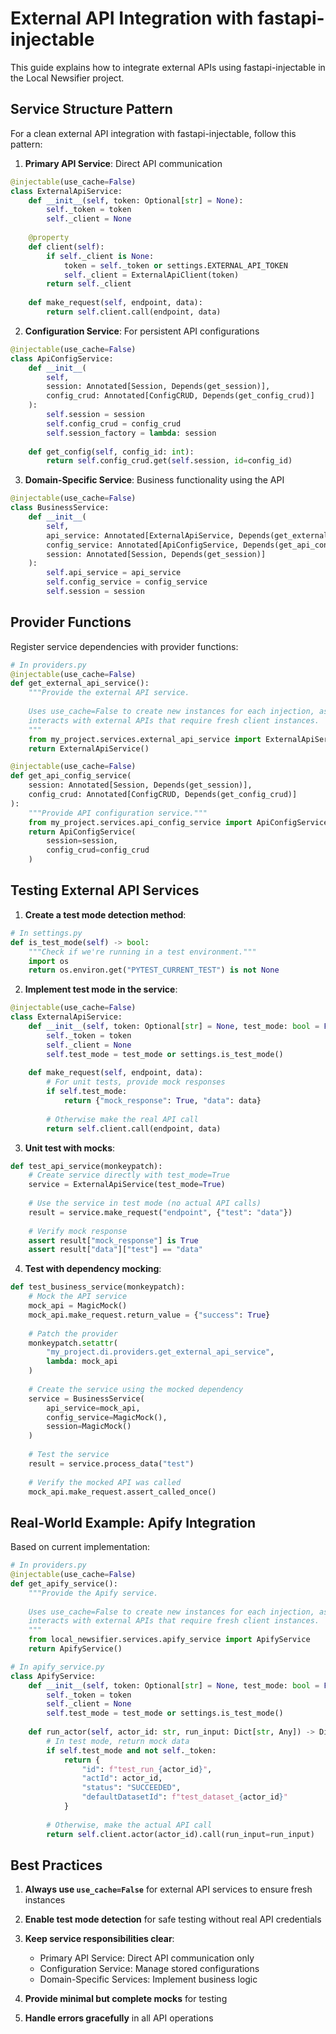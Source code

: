 # External API Integration with fastapi-injectable

This guide explains how to integrate external APIs using fastapi-injectable in the Local Newsifier project.

## Service Structure Pattern

For a clean external API integration with fastapi-injectable, follow this pattern:

1. **Primary API Service**: Direct API communication
```python
@injectable(use_cache=False)
class ExternalApiService:
    def __init__(self, token: Optional[str] = None):
        self._token = token
        self._client = None
    
    @property
    def client(self):
        if self._client is None:
            token = self._token or settings.EXTERNAL_API_TOKEN
            self._client = ExternalApiClient(token)
        return self._client
    
    def make_request(self, endpoint, data):
        return self.client.call(endpoint, data)
```

2. **Configuration Service**: For persistent API configurations
```python
@injectable(use_cache=False)
class ApiConfigService:
    def __init__(
        self,
        session: Annotated[Session, Depends(get_session)],
        config_crud: Annotated[ConfigCRUD, Depends(get_config_crud)]
    ):
        self.session = session
        self.config_crud = config_crud
        self.session_factory = lambda: session
    
    def get_config(self, config_id: int):
        return self.config_crud.get(self.session, id=config_id)
```

3. **Domain-Specific Service**: Business functionality using the API
```python
@injectable(use_cache=False)
class BusinessService:
    def __init__(
        self,
        api_service: Annotated[ExternalApiService, Depends(get_external_api_service)],
        config_service: Annotated[ApiConfigService, Depends(get_api_config_service)],
        session: Annotated[Session, Depends(get_session)]
    ):
        self.api_service = api_service
        self.config_service = config_service
        self.session = session
```

## Provider Functions

Register service dependencies with provider functions:

```python
# In providers.py
@injectable(use_cache=False)
def get_external_api_service():
    """Provide the external API service.
    
    Uses use_cache=False to create new instances for each injection, as it
    interacts with external APIs that require fresh client instances.
    """
    from my_project.services.external_api_service import ExternalApiService
    return ExternalApiService()

@injectable(use_cache=False)
def get_api_config_service(
    session: Annotated[Session, Depends(get_session)],
    config_crud: Annotated[ConfigCRUD, Depends(get_config_crud)]
):
    """Provide API configuration service."""
    from my_project.services.api_config_service import ApiConfigService
    return ApiConfigService(
        session=session,
        config_crud=config_crud
    )
```

## Testing External API Services

1. **Create a test mode detection method**:
```python
# In settings.py
def is_test_mode(self) -> bool:
    """Check if we're running in a test environment."""
    import os
    return os.environ.get("PYTEST_CURRENT_TEST") is not None
```

2. **Implement test mode in the service**:
```python
@injectable(use_cache=False)
class ExternalApiService:
    def __init__(self, token: Optional[str] = None, test_mode: bool = False):
        self._token = token
        self._client = None
        self.test_mode = test_mode or settings.is_test_mode()
    
    def make_request(self, endpoint, data):
        # For unit tests, provide mock responses
        if self.test_mode:
            return {"mock_response": True, "data": data}
        
        # Otherwise make the real API call
        return self.client.call(endpoint, data)
```

3. **Unit test with mocks**:
```python
def test_api_service(monkeypatch):
    # Create service directly with test_mode=True
    service = ExternalApiService(test_mode=True)
    
    # Use the service in test mode (no actual API calls)
    result = service.make_request("endpoint", {"test": "data"})
    
    # Verify mock response
    assert result["mock_response"] is True
    assert result["data"]["test"] == "data"
```

4. **Test with dependency mocking**:
```python
def test_business_service(monkeypatch):
    # Mock the API service
    mock_api = MagicMock()
    mock_api.make_request.return_value = {"success": True}
    
    # Patch the provider
    monkeypatch.setattr(
        "my_project.di.providers.get_external_api_service",
        lambda: mock_api
    )
    
    # Create the service using the mocked dependency
    service = BusinessService(
        api_service=mock_api,
        config_service=MagicMock(),
        session=MagicMock()
    )
    
    # Test the service
    result = service.process_data("test")
    
    # Verify the mocked API was called
    mock_api.make_request.assert_called_once()
```

## Real-World Example: Apify Integration

Based on current implementation:

```python
# In providers.py
@injectable(use_cache=False)
def get_apify_service():
    """Provide the Apify service.
    
    Uses use_cache=False to create new instances for each injection, as it
    interacts with external APIs that require fresh client instances.
    """
    from local_newsifier.services.apify_service import ApifyService
    return ApifyService()

# In apify_service.py
class ApifyService:
    def __init__(self, token: Optional[str] = None, test_mode: bool = False):
        self._token = token
        self._client = None
        self.test_mode = test_mode or settings.is_test_mode()
    
    def run_actor(self, actor_id: str, run_input: Dict[str, Any]) -> Dict[str, Any]:
        # In test mode, return mock data
        if self.test_mode and not self._token:
            return {
                "id": f"test_run_{actor_id}",
                "actId": actor_id,
                "status": "SUCCEEDED",
                "defaultDatasetId": f"test_dataset_{actor_id}"
            }
            
        # Otherwise, make the actual API call
        return self.client.actor(actor_id).call(run_input=run_input)
```

## Best Practices

1. **Always use `use_cache=False`** for external API services to ensure fresh instances

2. **Enable test mode detection** for safe testing without real API credentials

3. **Keep service responsibilities clear**:
   - Primary API Service: Direct API communication only
   - Configuration Service: Manage stored configurations
   - Domain-Specific Services: Implement business logic

4. **Provide minimal but complete mocks** for testing

5. **Handle errors gracefully** in all API operations